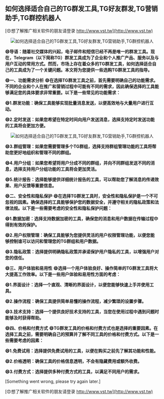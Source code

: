 ## **如何选择适合自己的TG群发工具,TG好友群发,TG营销助手,TG群控机器人**

[😍想了解推广相关软件的朋友请登录 http://www.vst.tw](http://www.vst.tw)

 <center><img src="https://vst.tw/MP4/tuiguang/png/8.png" alt="如何选择适合自己的TG群发工具,TG好友群发,TG营销助手,TG群控机器人"></center>

**😄导语：随着社交媒体的兴起，电子邮件和短信已经不再是唯一的群发工具。现在，Telegram（以下简称TG）群发工具成为了企业和个人推广产品、服务以及与用户互动的常用方式。然而，市场上存在着众多的TG群发工具，如何选择适合自己的工具成为了一个关键问题。本文将为您提供一些选购TG群发工具的指导。**

**😄一、功能需求分析**
**😄在选择TG群发工具之前，首先需要明确自己的功能需求。不同的企业和个人在推广和营销过程中可能有不同的需求，因此确保选择的工具能够满足您的具体要求非常重要。以下是一些常见的功能需求：**

**😄1.群发功能：确保工具能够实现批量消息发送，以便高效地与大量用户进行互动。**

**😄2.定时发送：如果您希望在特定时间向用户发送消息，选择支持定时发送功能的工具将会更加方便。**

 <center><img src="https://vst.tw/MP4/tuiguang/png/3.png" alt="如何选择适合自己的TG群发工具,TG好友群发,TG营销助手,TG群控机器人"></center>

**😄3.群组管理：如果您需要管理多个TG群组，选择支持群组管理功能的工具将帮助您更好地组织和管理不同的群组。**

**😄4.用户分组：如果您希望将用户分成不同的群组，并向不同群组发送不同的消息，选择支持用户分组功能的工具将会更加灵活。**

**😄5.统计报告：选择能够提供详细统计报告的工具，可以帮助您了解消息的传递效果、用户反馈等重要信息。**

**😄二、安全性和隐私保护**
**😄在选择TG群发工具时，安全性和隐私保护是一个不可忽视的因素。确保选择的工具能够保护您的数据安全，并遵守相关的隐私政策和法律法规。以下是一些需要考虑的安全性和隐私保护问题：**

**😄1.数据加密：选择支持数据加密的工具，确保您的消息和用户数据在传输过程中得到有效的保护。**

**😄2.用户权限管理：确保工具能够为您提供灵活的用户权限管理功能，以便您能够控制谁可以访问和管理您的TG群组和用户数据。**

**😄3.隐私政策：选择提供明确隐私政策并承诺保护用户隐私的工具，以增强用户对您的信任。**

**😄三、用户体验和易用性**
**😄选择一个用户体验良好、操作简单的TG群发工具将大大提高工作效率。以下是一些用户体验和易用性方面的考虑：**

**😄1.界面设计：选择一个直观、清晰的界面设计，以便您能够快速上手并使用工具。**

**😄2.操作流程：确保工具提供简单易懂的操作流程，减少繁琐的设置步骤。**

**😄3.技术支持：选择一个提供良好技术支持的工具，当您在使用过程中遇到问题时能够及时获得帮助。**

**😄四、价格和付费方式**
**😄TG群发工具的价格和付费方式也是选择的重要因素。在选择工具之前，需要明确自己的预算并了解不同工具的价格和付费方式。以下是一些需要考虑的因素：**

**😄1.免费试用：选择提供免费试用的工具，以便在购买之前先了解其功能和性能。**

**😄2.价格透明：确保工具的价格信息透明，不会有隐藏费用或额外收费。**

**😄3.付费方式：选择提供多种付费方式的工具，以满足不同用户的需求。**

[Something went wrong, please try again later.]

[😍想了解推广相关软件的朋友请登录 http://www.vst.tw](http://www.vst.tw)



